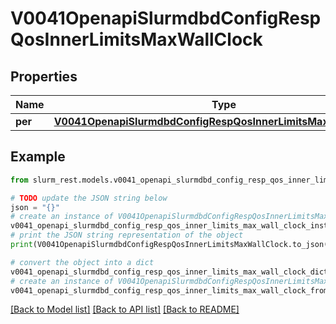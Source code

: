 # V0041OpenapiSlurmdbdConfigRespQosInnerLimitsMaxWallClock


## Properties

Name | Type | Description | Notes
------------ | ------------- | ------------- | -------------
**per** | [**V0041OpenapiSlurmdbdConfigRespQosInnerLimitsMaxWallClockPer**](V0041OpenapiSlurmdbdConfigRespQosInnerLimitsMaxWallClockPer.md) |  | [optional] 

## Example

```python
from slurm_rest.models.v0041_openapi_slurmdbd_config_resp_qos_inner_limits_max_wall_clock import V0041OpenapiSlurmdbdConfigRespQosInnerLimitsMaxWallClock

# TODO update the JSON string below
json = "{}"
# create an instance of V0041OpenapiSlurmdbdConfigRespQosInnerLimitsMaxWallClock from a JSON string
v0041_openapi_slurmdbd_config_resp_qos_inner_limits_max_wall_clock_instance = V0041OpenapiSlurmdbdConfigRespQosInnerLimitsMaxWallClock.from_json(json)
# print the JSON string representation of the object
print(V0041OpenapiSlurmdbdConfigRespQosInnerLimitsMaxWallClock.to_json())

# convert the object into a dict
v0041_openapi_slurmdbd_config_resp_qos_inner_limits_max_wall_clock_dict = v0041_openapi_slurmdbd_config_resp_qos_inner_limits_max_wall_clock_instance.to_dict()
# create an instance of V0041OpenapiSlurmdbdConfigRespQosInnerLimitsMaxWallClock from a dict
v0041_openapi_slurmdbd_config_resp_qos_inner_limits_max_wall_clock_from_dict = V0041OpenapiSlurmdbdConfigRespQosInnerLimitsMaxWallClock.from_dict(v0041_openapi_slurmdbd_config_resp_qos_inner_limits_max_wall_clock_dict)
```
[[Back to Model list]](../README.md#documentation-for-models) [[Back to API list]](../README.md#documentation-for-api-endpoints) [[Back to README]](../README.md)


